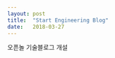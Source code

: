 ```yaml
---
layout: post
title:  "Start Engineering Blog"
date:   2018-03-27
---
```


<p class="intro"><span class="dropcap">오</span>픈놀 기술블로그 개설
